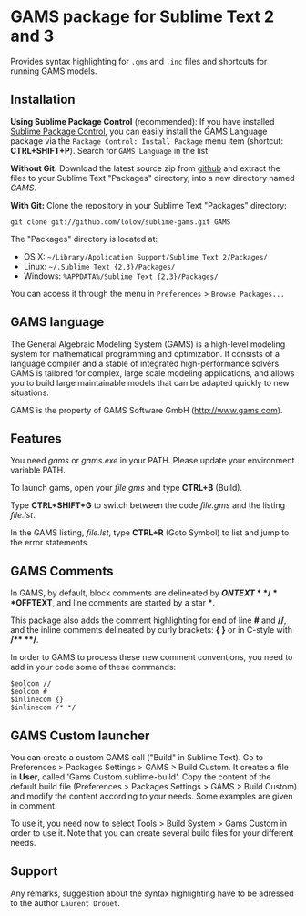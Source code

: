 # GAMS package for Sublime Text 2 and 3

Provides syntax highlighting for `.gms` and `.inc` files and shortcuts for running GAMS models.

## Installation

**Using Sublime Package Control** (recommended): If you have installed [Sublime Package Control](http://wbond.net/sublime_packages/package_control), you can easily install the GAMS Language package via the `Package Control: Install Package` menu item (shortcut: **CTRL+SHIFT+P**). Search for `GAMS Language` in the list.

**Without Git:** Download the latest source zip from [github](https://github.com/lolow/sublime-gams/tarball/master) and extract the files to your Sublime Text "Packages" directory, into a new directory named *GAMS*.

**With Git:** Clone the repository in your Sublime Text "Packages" directory:

    git clone git://github.com/lolow/sublime-gams.git GAMS

The "Packages" directory is located at:

* OS X:
    `~/Library/Application Support/Sublime Text 2/Packages/`
* Linux:
    `~/.Sublime Text {2,3}/Packages/`
* Windows:
    `%APPDATA%/Sublime Text {2,3}/Packages/`

You can access it through the menu in `Preferences` > `Browse Packages...`

## GAMS language

The General Algebraic Modeling System (GAMS) is a high-level modeling system for mathematical programming and optimization. It consists of a language compiler and a stable of integrated high-performance solvers. GAMS is tailored for complex, large scale modeling applications, and allows you to build large maintainable models that can be adapted quickly to new situations.

GAMS is the property of GAMS Software GmbH (http://www.gams.com).

## Features

You need _gams_ or _gams.exe_ in your PATH. Please update your environment variable PATH.

To launch gams, open your _file.gms_ and type **CTRL+B** (Build).

Type **CTRL+SHIFT+G** to switch between the code _file.gms_ and the listing _file.lst_.

In the GAMS listing, _file.lst_, type **CTRL+R** (Goto Symbol) to list and jump to the error statements.

## GAMS Comments

In GAMS, by default, block comments are delineated by **$ONTEXT**/**$OFFTEXT**, 
and line comments are started by a star **\***.

This package also adds the comment highlighting for end of line **#** and **//**,
and the inline comments delineated by curly brackets: **{** **}** or in C-style with **/\*\* \*\*/**.

In order to GAMS to process these new comment conventions,
you need to add in your code some of these commands:

	$eolcom //
	$eolcom #
	$inlinecom {}
	$inlinecom /* */

## GAMS Custom launcher

You can create a custom GAMS call ("Build" in Sublime Text). Go to Preferences > Packages Settings > GAMS > Build Custom. It creates a file in **User**, called 'Gams Custom.sublime-build'. Copy the content of the default build file (Preferences > Packages Settings > GAMS > Build Custom) and modify the content according to your needs. Some examples are given in comment.

To use it, you need now to select Tools > Build System > Gams Custom in order to use it. Note that you can create several build files for your different needs.

## Support

Any remarks, suggestion about the syntax highlighting have to be adressed to the author `Laurent Drouet`.
